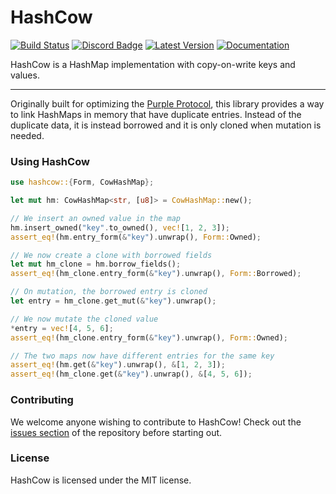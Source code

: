 # HashCow
[![Build Status]][travis] [![Discord Badge]][Discord] [![Latest Version]][crates.io] [![Documentation]][docs.rs] 

HashCow is a HashMap implementation with copy-on-write keys and values.

---

Originally built for optimizing the [Purple Protocol](https://github.com/purpleprotocol/purple), this library provides a way to link HashMaps in memory that have duplicate entries. Instead of the duplicate data, it is instead borrowed and it is only cloned when mutation is needed.

### Using HashCow
```rust
use hashcow::{Form, CowHashMap};

let mut hm: CowHashMap<str, [u8]> = CowHashMap::new();

// We insert an owned value in the map
hm.insert_owned("key".to_owned(), vec![1, 2, 3]);
assert_eq!(hm.entry_form(&"key").unwrap(), Form::Owned);

// We now create a clone with borrowed fields
let mut hm_clone = hm.borrow_fields();
assert_eq!(hm_clone.entry_form(&"key").unwrap(), Form::Borrowed);

// On mutation, the borrowed entry is cloned
let entry = hm_clone.get_mut(&"key").unwrap();

// We now mutate the cloned value
*entry = vec![4, 5, 6];
assert_eq!(hm_clone.entry_form(&"key").unwrap(), Form::Owned);

// The two maps now have different entries for the same key
assert_eq!(hm.get(&"key").unwrap(), &[1, 2, 3]);
assert_eq!(hm_clone.get(&"key").unwrap(), &[4, 5, 6]);
```

### Contributing
We welcome anyone wishing to contribute to HashCow! Check out the [issues section][issues] of the repository before starting out.

### License

HashCow is licensed under the MIT license.

[Build Status]: https://travis-ci.org/purpleprotocol/hashcow.svg?branch=master
[Discord Badge]: https://img.shields.io/discord/435827644915777536.svg
[Discord]: https://discord.gg/eGBzyaA
[travis]: https://travis-ci.org/purpleprotocol/hashcow
[crates.io]: https://crates.io/crates/hashcow
[Latest Version]: https://img.shields.io/crates/v/hashcow.svg
[Documentation]: https://docs.rs/hashcow/badge.svg
[docs.rs]: https://docs.rs/hashcow
[issues]: https://github.com/purpleprotocol/hashcow/issues
